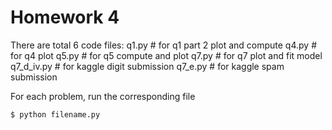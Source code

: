 # Homework 4
There are total 6 code files:
q1.py # for q1 part 2 plot and compute
q4.py # for q4 plot
q5.py # for q5 compute and plot
q7.py # for q7 plot and fit model
q7_d_iv.py # for kaggle digit submission
q7_e.py  # for kaggle spam submission

For each problem, run the corresponding file

    $ python filename.py


